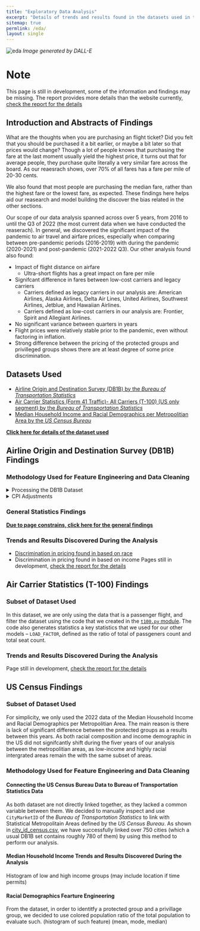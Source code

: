 ```yaml
---
title: "Exploratory Data Analysis"
excerpt: "Details of trends and results found in the datasets used in the project"
sitemap: true
permlink: /eda/
layout: single
---
```

![eda](https://user-images.githubusercontent.com/88422737/221440983-9d4ddf7f-cecb-4956-a573-19ed83a0c0bf.png)
*Image generated by DALL-E*

# Note
This page is still in development, some of the information and findings may be missing. The report provides more details than the website currently, [check the report for the details](https://ptse8204.github.io/flightpricebias/DSC180B_Report.pdf)

## Introduction and Abstracts of Findings

What are the thoughts when you are purchasing an flight ticket? Did you felt that you should be purchased it a bit earlier, or maybe a bit later so that prices would change? Though a lot of people knows that purchasing the fare at the last moment usually yield the highest price, it turns out that for average people, they purchase quite literally a very similar fare across the board. As our reaesrach shows, over 70% of all fares has a fare per mile of 20-30 cents.

We also found that most people are purchasing the median fare, rather than the highest fare or the lowest fare, as expected. These findings here helps aid our reasearch and model building the discover the bias related in the other sections.

Our scope of our data analysis spanned across over 5 years, from 2016 to until the Q3 of 2022 (the most current data when we have conducted the reaserach). In general, we discovered the significant impact of the pandemic to air travel and airfare prices, especially when comparing between pre-pandemic periods (2016-2019) with during the pandemic (2020-2021) and post-pandemic (2021-2022 Q3). Our other analysis found also found:
- Impact of flight distance on airfare
  - Ultra-short flights has a great impact on fare per mile
- Signifcant difference in fares between low-cost carriers and legacy carriers
  - Carriers defined as legacy carriers in our analysis are: American Airlines, Alaska Airlines, Delta Air Lines, United Airlines, Southwest Airlines, Jetblue, and Hawaiian Airlines.
  - Carriers defined as low-cost carriers in our analysis are: Frontier, Spirit and Allegiant Airlines.
- No significant variance between quarters in years
- Flight prices were relatively stable prior to the pandemic, even without factoring in inflation.
- Strong difference between the pricing of the protected groups and privilleged groups shows there are at least degree of some price discrimination.

## Datasets Used
* [Airline Origin and Destination Survey (DB1B) by the _Bureau of Transportation Statistics_](https://www.transtats.bts.gov/Tables.asp?QO_VQ=EFI&QO_anzr=Nv4yv0r%FDb4vtv0%FDn0q%FDQr56v0n6v10%FDf748rB%FD%FLQOEO%FM&QO_fu146_anzr=b4vtv0%FDn0q%FDQr56v0n6v10%FDf748rB)
* [Air Carrier Statistics (Form 41 Traffic)- All Carriers (T-100) (US only segment) by the _Bureau of Transportation Statistics_](https://www.transtats.bts.gov/Tables.asp?QO_VQ=EEE&QO_anzr=Nv4%FDPn44vr4%FDf6n6v56vp5%FD%FLS14z%FDHE%FDg4nssvp%FM-%FDNyy%FDPn44vr45&QO_fu146_anzr=Nv4%FDPn44vr45)
* [Median Household Income and Racial Demographics per Metropolitian Area by the _US Census Bureau_](https://www.census.gov/)

[**Click here for details of the dataset used**](eda_pages/dataset.md)

## Airline Origin and Destination Survey (DB1B) Findings
### Methodology Used for Feature Engineering and Data Cleaning
<details close>
  <summary>Processing the DB1B Dataset</summary>
 
The original Ticket in the DB1B dataset records information on the itinerary level. Since one itinerary might have multiple flights and destinations depending on whether it is a round trip or has multiple stops along the way. Therefore, we merge the Ticket dataset with the Market/Coupon dataset on itinerary ID, and it allows us to look closer into ticket information on an individual flight level. On average for each quarter the combined dataset has around 6 million rows and 26 useful features after we exclude other redundant columns, where each row represents a ticket and its associated information. Details of the columns and variables are available on the project website.

Since the DB1B dataset is build on the ticket level, meaning that the ticket could have segments that represents either be a one-way, a round-trip or a muilt-destination ticket. Therefore, there is not a clearly define destination. We decided to use observe the destination in dataset in based on various assumptions shown below, which are also implemented in our `sparkmanager.py`:
|Assumptions|Method name in module|Resulting dataset size (in rows)|
|---|---|---|
|The last destination is the real destination|`default`|98898392 (total amount of tickets)|
|The median point is the real destination|`midpoint`|98898392 (total amount of tickets)|
|Each segment should be treated separately|`segment`|247175573 (all avaiable rows in the dataset)|

After our data wrangling work, we immediately found the default approach is problematic because over 60% of the tickets are considered roundtrips. As a result, over 60% of tickets using such an approach results in the same origin and destination. The median approach shows some promising results, however it also means it is losing a lot of information that could be able to be represented in the segments. Therefore, after our experiment on the three approaches, we decided to treat each segment as an individual ticket in our future analysis as it would keep the most information intact.

</details>

<details close>
  <summary>CPI Adjustments</summary>
  To further perform a better and more accurate analysis, we also used the cpi module in Python to change all of our prices into 2022 prices from their respective years. The prices shown below the EDA section are the original number of prices, unless specifically stated of using the cpi adjusted 2022 prices. 
 </details>

### General Statistics Findings
[**Due to page constrains, click here for the general findings**](eda_pages/db1b_general.md)
### Trends and Results Discovered During the Analysis
- [Discrimination in pricing found in based on race](eda_pages/race_discrimination.md)
- Discrimination in pricing found in based on income
Pages still in development, [check the report for the details](https://ptse8204.github.io/flightpricebias/DSC180B_Report.pdf)

## Air Carrier Statistics (T-100) Findings
### Subset of Dataset Used
In this dataset, we are only using the data that is a passenger flight, and filter the dataset using the code that we created in the [`t100.py` module](https://github.com/ptse8204/airlinedatabias/blob/main/src/t100.py). The code also generates statistics a key statistics that we used for our other models – `LOAD_FACTOR`, defined as the ratio of total of passgeners count and total seat count.
### Trends and Results Discovered During the Analysis
Page still in development, [check the report for the details](https://ptse8204.github.io/flightpricebias/DSC180B_Report.pdf)

## US Census Findings
### Subset of Dataset Used
For simplicity, we only used the 2022 data of the Median Household Income and Racial Demographics per Metropolitian Area. The main reason is there is lack of significant difference between the protected groups as a results between this years. As both racial composition and income demographic in the US did not signifcantly shift during the fiver years of our analysis between the metropolitian areas, as low-income and highly racial intergrated areas remain the with the same subset of areas.
### Methodology Used for Feature Engineering and Data Cleaning
#### Connecting the US Census Bureau Data to Bureau of Transportation Statistics Data
As both dataset are not directly linked together, as they lacked a common variable between them. We decided to manually inspect and use `CityMarketID` of the _Bureau of Transportation Statistics_ to link with Statistical Metropolitain Areas defined by the _US Census Bureau_. As shown in [city_id_census.csv](https://github.com/ptse8204/airlinedatabias/blob/main/lookup/city_id_census.csv), we have successfully linked over 750 cities (which a usual DB1B set contains roughly 780 of them) by using this method to perform our analysis.
#### Median Household Income Trends and Results Discovered During the Analysis
Histogram of low and high income groups (may include location if time permits)
#### Racial Demographics Fearture Engineering
From the dataset, in order to identitfy a protected group and a privillage group, we decided to use colored population ratio of the total population to evaluate such.
(histogram of such feature)
(mean, mode, median)
